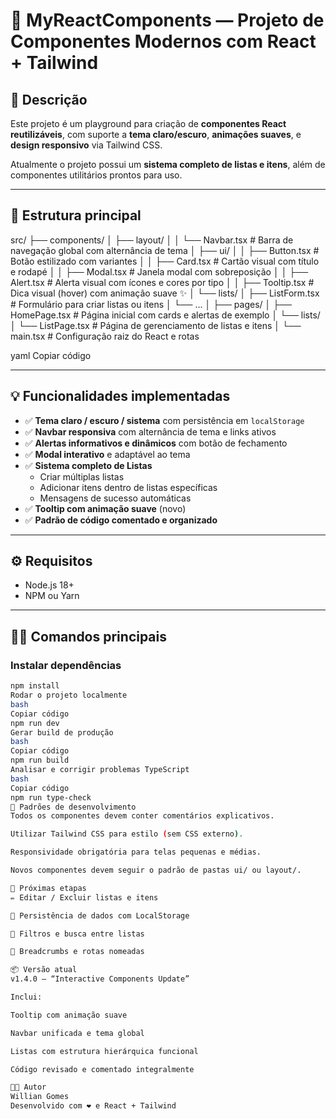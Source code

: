# 🧩 MyReactComponents — Projeto de Componentes Modernos com React + Tailwind

## 🚀 Descrição
Este projeto é um playground para criação de **componentes React reutilizáveis**, com suporte a **tema claro/escuro**, **animações suaves**, e **design responsivo** via Tailwind CSS.

Atualmente o projeto possui um **sistema completo de listas e itens**, além de componentes utilitários prontos para uso.

---

## 🧱 Estrutura principal

src/
├── components/
│ ├── layout/
│ │ └── Navbar.tsx # Barra de navegação global com alternância de tema
│ ├── ui/
│ │ ├── Button.tsx # Botão estilizado com variantes
│ │ ├── Card.tsx # Cartão visual com título e rodapé
│ │ ├── Modal.tsx # Janela modal com sobreposição
│ │ ├── Alert.tsx # Alerta visual com ícones e cores por tipo
│ │ ├── Tooltip.tsx # Dica visual (hover) com animação suave ✨
│ └── lists/
│ ├── ListForm.tsx # Formulário para criar listas ou itens
│ └── ...
│
├── pages/
│ ├── HomePage.tsx # Página inicial com cards e alertas de exemplo
│ └── lists/
│ └── ListPage.tsx # Página de gerenciamento de listas e itens
│
└── main.tsx # Configuração raiz do React e rotas

yaml
Copiar código

---

## 💡 Funcionalidades implementadas

- ✅ **Tema claro / escuro / sistema** com persistência em `localStorage`
- ✅ **Navbar responsiva** com alternância de tema e links ativos
- ✅ **Alertas informativos e dinâmicos** com botão de fechamento
- ✅ **Modal interativo** e adaptável ao tema
- ✅ **Sistema completo de Listas**
  - Criar múltiplas listas
  - Adicionar itens dentro de listas específicas
  - Mensagens de sucesso automáticas
- ✅ **Tooltip com animação suave** (novo)
- ✅ **Padrão de código comentado e organizado**

---

## ⚙️ Requisitos

- Node.js 18+
- NPM ou Yarn

---

## 🧑‍💻 Comandos principais

### Instalar dependências
```bash
npm install
Rodar o projeto localmente
bash
Copiar código
npm run dev
Gerar build de produção
bash
Copiar código
npm run build
Analisar e corrigir problemas TypeScript
bash
Copiar código
npm run type-check
🧠 Padrões de desenvolvimento
Todos os componentes devem conter comentários explicativos.

Utilizar Tailwind CSS para estilo (sem CSS externo).

Responsividade obrigatória para telas pequenas e médias.

Novos componentes devem seguir o padrão de pastas ui/ ou layout/.

🧩 Próximas etapas
✏️ Editar / Excluir listas e itens

💾 Persistência de dados com LocalStorage

🔄 Filtros e busca entre listas

🧭 Breadcrumbs e rotas nomeadas

📦 Versão atual
v1.4.0 — “Interactive Components Update”

Inclui:

Tooltip com animação suave

Navbar unificada e tema global

Listas com estrutura hierárquica funcional

Código revisado e comentado integralmente

👨‍💻 Autor
Willian Gomes
Desenvolvido com ❤️ e React + Tailwind
